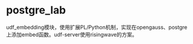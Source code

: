 # postgre_lab
udf_embedding模块，使用扩展PL/Python机制，实现在opengauss、postgre上添加embed函数。udf-server使用risingwave的方案。
